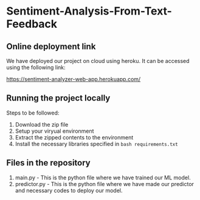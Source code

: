 # Sentiment-Analysis-From-Text-Feedback
## Online deployment link
We have deployed our project on cloud using heroku. It can be accessed using the following link:

https://sentiment-analyzer-web-app.herokuapp.com/

## Running the project locally
Steps to be followed:
1. Download the zip file
2. Setup your viryual environment
3. Extract the zipped contents to the environment
4. Install the necessary libraries specified in ```bash
  requirements.txt```

## Files in the repository
1. main.py - This is the python file where we have trained our ML model.
1. predictor.py - This is the python file where we have made our predictor and necessary codes to deploy our model.
